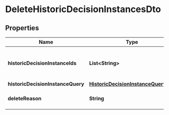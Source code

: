 

# DeleteHistoricDecisionInstancesDto

## Properties

Name | Type | Description | Notes
------------ | ------------- | ------------- | -------------
**historicDecisionInstanceIds** | **List&lt;String&gt;** | A list of historic decision instance ids to delete. |  [optional]
**historicDecisionInstanceQuery** | [**HistoricDecisionInstanceQueryDto**](HistoricDecisionInstanceQueryDto.md) |  |  [optional]
**deleteReason** | **String** | A string with delete reason. |  [optional]



